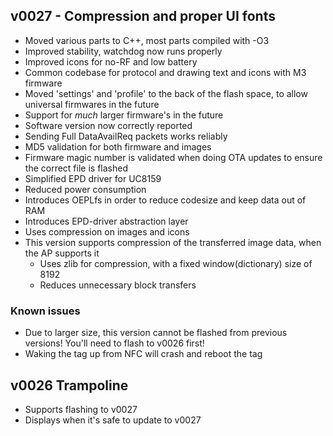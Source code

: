 ## v0027 - Compression and proper UI fonts ##

* Moved various parts to C++, most parts compiled with -O3
* Improved stability, watchdog now runs properly
* Improved icons for no-RF and low battery
* Common codebase for protocol and drawing text and icons with M3 firmware
* Moved 'settings' and 'profile' to the back of the flash space, to allow universal firmwares in the future
* Support for *much* larger firmware's in the future
* Software version now correctly reported
* Sending Full DataAvailReq packets works reliably
* MD5 validation for both firmware and images
* Firmware magic number is validated when doing OTA updates to ensure the correct file is flashed 
* Simplified EPD driver for UC8159
* Reduced power consumption
* Introduces OEPLfs in order to reduce codesize and keep data out of RAM
* Introduces EPD-driver abstraction layer
* Uses compression on images and icons
* This version supports compression of the transferred image data, when the AP supports it
  * Uses zlib for compression, with a fixed window(dictionary) size of 8192
  * Reduces unnecessary block transfers

### Known issues ###
* Due to larger size, this version cannot be flashed from previous versions! You'll need to flash to v0026 first!
* Waking the tag up from NFC will crash and reboot the tag

## v0026 Trampoline ##
* Supports flashing to v0027
* Displays when it's safe to update to v0027